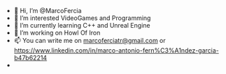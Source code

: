 - 👋 Hi, I’m @MarcoFercia
- 👀 I’m interested VideoGames and Programming
- 🌱 I’m currently learning C++ and Unreal Engine
- 💞️ I’m working on Howl Of Iron
- 📫 You can write me on marcoferciatr@gmail.com or https://www.linkedin.com/in/marco-antonio-fern%C3%A1ndez-garcia-b47b62214
- 

<!---
MarcoFercia/MarcoFercia is a ✨ special ✨ repository because its `README.md` (this file) appears on your GitHub profile.
You can click the Preview link to take a look at your changes.
--->
